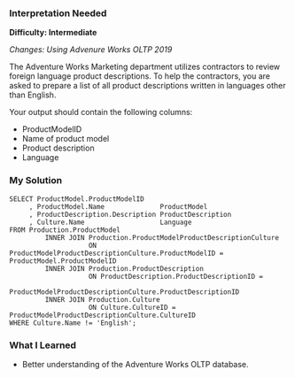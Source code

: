 ### Interpretation Needed

 **Difficulty: Intermediate**

*Changes: Using Advenure Works OLTP 2019*

The Adventure Works Marketing department utilizes contractors to review foreign language product descriptions. To help the contractors, you are asked to prepare a list of all product descriptions written in languages other than English.

Your output should contain the following columns:
* ProductModelID
* Name of product model
* Product description
* Language

### My Solution
```
SELECT ProductModel.ProductModelID
     , ProductModel.Name              ProductModel
     , ProductDescription.Description ProductDescription
     , Culture.Name                   Language
FROM Production.ProductModel
         INNER JOIN Production.ProductModelProductDescriptionCulture
                    ON ProductModelProductDescriptionCulture.ProductModelID = ProductModel.ProductModelID
         INNER JOIN Production.ProductDescription
                    ON ProductDescription.ProductDescriptionID =
                       ProductModelProductDescriptionCulture.ProductDescriptionID
         INNER JOIN Production.Culture
                    ON Culture.CultureID = ProductModelProductDescriptionCulture.CultureID
WHERE Culture.Name != 'English';
```

### What I Learned
* Better understanding of the Adventure Works OLTP database.